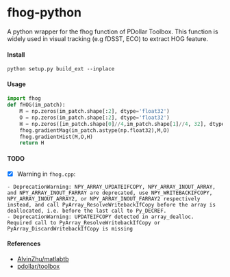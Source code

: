 # fhog-python
A python wrapper for the fhog function of PDollar Toolbox.
This function is widely used in visual tracking (e.g fDSST, ECO) to extract HOG feature.

#### Install
`python setup.py build_ext --inplace`

#### Usage
```python
import fhog
def fHOG(im_patch):
    M = np.zeros(im_patch.shape[:2], dtype='float32')
    O = np.zeros(im_patch.shape[:2], dtype='float32')
    H = np.zeros([im_patch.shape[0]//4,im_patch.shape[1]//4, 32], dtype='float32') # python3
    fhog.gradientMag(im_patch.astype(np.float32),M,O)
    fhog.gradientHist(M,O,H)
    return H
```

#### TODO
- [x] Warning in `fhog.cpp`:
```
- DeprecationWarning: NPY_ARRAY_UPDATEIFCOPY, NPY_ARRAY_INOUT_ARRAY, and NPY_ARRAY_INOUT_FARRAY are deprecated, use NPY_WRITEBACKIFCOPY, NPY_ARRAY_INOUT_ARRAY2, or NPY_ARRAY_INOUT_FARRAY2 respectively instead, and call PyArray_ResolveWritebackIfCopy before the array is deallocated, i.e. before the last call to Py_DECREF.
- DeprecationWarning: UPDATEIFCOPY detected in array_dealloc.  Required call to PyArray_ResolveWritebackIfCopy or PyArray_DiscardWritebackIfCopy is missing
```
#### References
- [AlvinZhu/matlabtb](https://github.com/AlvinZhu/matlabtb)
- [pdollar/toolbox](https://github.com/pdollar/toolbox)

